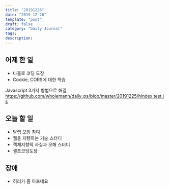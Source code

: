 ```yaml
---
title: "20191226"
date: "2019-12-26"
template: "post"
draft: false
category: "Daily Journal"
tags:
description:
---
```


## 어제 한 일

* 나홀로 코딩 도장
* Cookie, CORS에 대한 학습

Javascript 3가지 방법으로 해결
<https://github.com/wholemann/daily_ps/blob/master/20191225/hindex.test.js>

## 오늘 할 일

* 달랩 모임 참여
* 웹을 지탱하는 기술 스터디
* 객체지향의 사실과 오해 스터디
* 셀프코딩도장

## 장애

* 허리가 좀 아프네요
